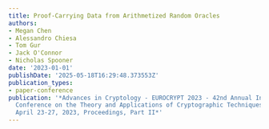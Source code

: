 ```yaml
---
title: Proof-Carrying Data from Arithmetized Random Oracles
authors:
- Megan Chen
- Alessandro Chiesa
- Tom Gur
- Jack O'Connor
- Nicholas Spooner
date: '2023-01-01'
publishDate: '2025-05-18T16:29:48.373553Z'
publication_types:
- paper-conference
publication: '*Advances in Cryptology - EUROCRYPT 2023 - 42nd Annual International
  Conference on the Theory and Applications of Cryptographic Techniques, Lyon, France,
  April 23-27, 2023, Proceedings, Part II*'
---
```


